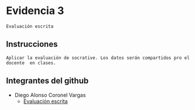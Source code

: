 # Evidencia 3
    Evaluación escrita

## Instrucciones
    Aplicar la evaluación de socrative. Los datos serán compartidos pro el docente  en clases.

## Integrantes del github
- Diego Alonso Coronel Vargas
    - [Evaluación escrita](/Tema%201/Evidencia%203/T1%20-%20E3%20-%20Eval%20Escrita.png)